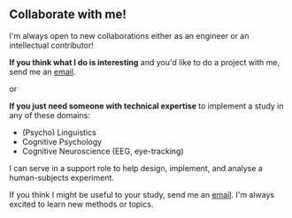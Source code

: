 ## Collaborate with me!
I'm always open to new collaborations either as an engineer or an intellectual contributor! 

**If you think what I do is interesting** and you'd like to do a project with me, send me an [email](mailto:jdyeaton27@gmail.com).

or

**If you just need someone with technical expertise** to implement a study in any of these domains:
- (Psycho) Linguistics
- Cognitive Psychology
- Cognitive Neuroscience (EEG, eye-tracking)

I can serve in a support role to help design, implement, and analyse a human-subjects experiment.

<!--**I can serve as your offsite lab engineer, providing the following services:**
- Experimental design consulatation
- Programming experimental task(s) in e.g.: PsychToolbox, exPyriment, OpenSesame
- On-site installations & training research assistants
- Data processing and analysis
- Running statistics
- Producing figures
- Writing up Methods and Results sections-->


<!--What I (usually) don't do:
- Stimulus creation
- Data collection-->

If you think I might be useful to your study, send me an [email](mailto:jdyeaton27@gmail.com). I'm always excited to learn new methods or topics.
